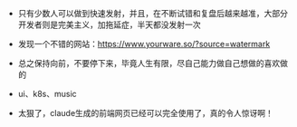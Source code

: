 - 只有少数人可以做到快速发射，并且，在不断试错和复盘后越来越准，大部分开发者则是完美主义，加拖延症，半天都没发射一次

- 发现一个不错的网站：https://www.yourware.so/?source=watermark

- 总之保持向前，不要停下来，毕竟人生有限，尽自己能力做自己想做的喜欢做的

- ui、k8s、music

- 太狠了，claude生成的前端网页已经可以完全使用了，真的令人惊讶啊！
